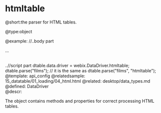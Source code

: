 htmltable
=============


@short:the parser for HTML tables.
	

@type:object

@example:
//..body part
<table id="films">
...
</table>

..//script part
dtable.data.driver = webix.DataDriver.htmltable;
dtable.parse("films");
// it is the same as
dtable.parse("films", "htmltable");
@template:	api_config
@relatedsample:
	15_datatable/01_loading/04_html.html
@related:
	desktop/data_types.md
@defined:	DataDriver	
@descr:

The object contains methods and properties for correct processing HTML tables.
